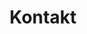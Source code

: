 ---
title: Kontakt
team:
  - name: Erik Skeppar
    position: CEO
    email: erik@traid.se
    image: /img/brad.jpg
  - name: Francis Menkes
    position: Lead developer
    email: francis@traid.se
    image: /img/matt.jpg
  - name: Robin Sigerbrant
    position: "?"
    email: robin@traid.se
    image: /img/brad.jpg
  - name: David von Gegerfelt
    position: Lead Designer
    email: david@traid.se
    image: /img/matt.jpg
---